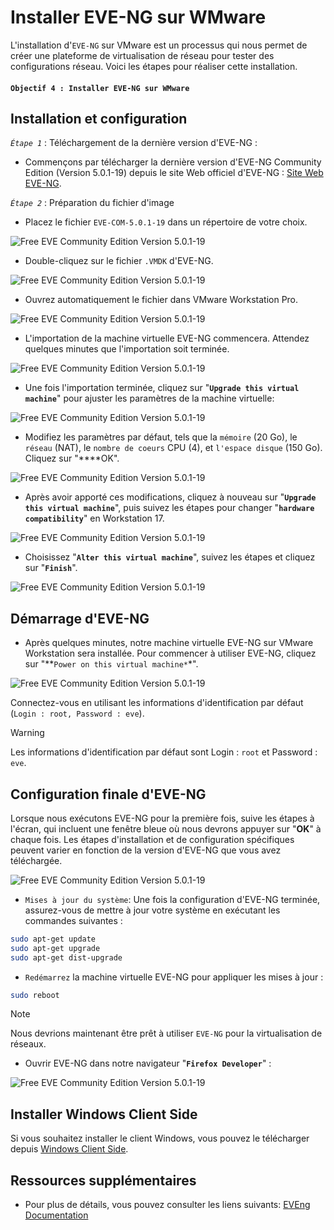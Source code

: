 # Installer EVE-NG sur WMware

L'installation d'`EVE-NG` sur VMware est un processus qui nous permet de créer une plateforme de virtualisation de réseau pour tester des configurations réseau. Voici les étapes pour réaliser cette installation.

#### `Objectif 4 : Installer EVE-NG sur WMware`

## Installation et configuration

*`Étape 1`* : Téléchargement de la dernière version d'EVE-NG :

- Commençons par télécharger la dernière version d'EVE-NG Community Edition (Version 5.0.1-19) depuis le site Web officiel d'EVE-NG : [Site Web EVE-NG](https://mega.nz/file/mtUnHIoA#h5TtEOQModzgTtk9xX7vVSYmLh1jN0ISqmhpacunopA).

*`Étape 2`* : Préparation du fichier d'image

- Placez le fichier `EVE-COM-5.0.1-19` dans un répertoire de votre choix.

![Free EVE Community Edition Version 5.0.1-19](../images/evengx.jpg)

- Double-cliquez sur le fichier `.VMDK` d'EVE-NG.

![Free EVE Community Edition Version 5.0.1-19](../images/ceeveng.jpg)

- Ouvrez automatiquement le fichier dans VMware Workstation Pro.

![Free EVE Community Edition Version 5.0.1-19](../images/dmeveng.jpg)

- L'importation de la machine virtuelle EVE-NG commencera. Attendez quelques minutes que l'importation soit terminée.

![Free EVE Community Edition Version 5.0.1-19](../images/evexx.jpg)

- Une fois l'importation terminée, cliquez sur "**`Upgrade this virtual machine`**" pour ajuster les paramètres de la machine virtuelle:

![Free EVE Community Edition Version 5.0.1-19](../images/evedd.jpg)

- Modifiez les paramètres par défaut, tels que la `mémoire` (20 Go), le `réseau` (NAT), le `nombre de coeurs` CPU (4), et `l'espace disque` (150 Go). Cliquez sur "****OK".

![Free EVE Community Edition Version 5.0.1-19](../images/newevengconfig.jpg)

- Après avoir apporté ces modifications, cliquez à nouveau sur "**`Upgrade this virtual machine`**", puis suivez les étapes pour changer "**`hardware compatibility`**" en Workstation 17.

![Free EVE Community Edition Version 5.0.1-19](../images/next.jpg)

- Choisissez "**`Alter this virtual machine`**", suivez les étapes et cliquez sur "**`Finish`**".

![Free EVE Community Edition Version 5.0.1-19](../images/finish.jpg)

## Démarrage d'EVE-NG

- Après quelques minutes, notre machine virtuelle EVE-NG sur VMware Workstation sera installée. Pour commencer à utiliser EVE-NG, cliquez sur "**`Power on this virtual machine*`*".

![Free EVE Community Edition Version 5.0.1-19](../images/evestart.jpg)

Connectez-vous en utilisant les informations d'identification par défaut (`Login : root, Password : eve`).

> [!WARNING] 
> Les informations d'identification par défaut sont Login : `root` et Password : `eve`.

## Configuration finale d'EVE-NG

Lorsque nous exécutons EVE-NG pour la première fois, suive les étapes à l'écran, qui incluent une fenêtre bleue où nous devrons appuyer sur "**OK**" à chaque fois. Les étapes d'installation et de configuration spécifiques peuvent varier en fonction de la version d'EVE-NG que vous avez téléchargée.

![Free EVE Community Edition Version 5.0.1-19](../images/mseveroot.gif)

- `Mises à jour du système`: Une fois la configuration d'EVE-NG terminée, assurez-vous de mettre à jour votre système en exécutant les commandes suivantes :

```bash
sudo apt-get update
sudo apt-get upgrade
sudo apt-get dist-upgrade
```

- `Redémarrez` la machine virtuelle EVE-NG pour appliquer les mises à jour :

```bash
sudo reboot
```

> [!NOTE]
> Nous devrions maintenant être prêt à utiliser `EVE-NG` pour la virtualisation de réseaux.

- Ouvrir EVE-NG dans notre navigateur "**`Firefox Developer`**" :

![Free EVE Community Edition Version 5.0.1-19](../images/firefoxeve.jpg)

## Installer Windows Client Side

Si vous souhaitez installer le client Windows, vous pouvez le télécharger depuis [Windows Client Side](https://www.eve-ng.net/index.php/download/#DL-WIN).

## Ressources supplémentaires

- Pour plus de détails, vous pouvez consulter les liens suivants: [EVEng Documentation](https://www.eve-ng.net/index.php/documentation/)